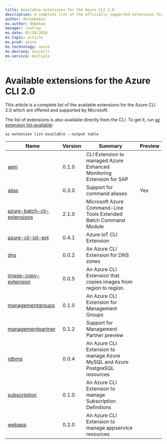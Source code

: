 ```yaml
---
title: Available extensions for the Azure CLI 2.0
description: A complete list of the officially supported extensions for the Azure CLI 2.0.
author: derekbekoe
ms.author: debekoe
manager: routlaw
ms.date: 03/30/2018
ms.topic: article
ms.prod: azure
ms.technology: azure
ms.devlang: azurecli
ms.service: multiple
---
```


# Available extensions for the Azure CLI 2.0

This article is a complete list of the available extensions for the Azure CLI 2.0 which are offered and supported by Microsoft.

The list of extensions is also available directly from the CLI. To get it, run [az extension list-available](/cli/azure/extension?view=azure-cli-latest#az-extension-list-available):

```azurecli
az extension list-available --output table
```

| Name | Version | Summary | Preview |
|------|---------|---------|---------|
| [aem](https://github.com/Azure/azure-cli-extensions) | 0.1.0 | CLI Extension to managed Azure Enhanced Monitoring Extension for SAP |  |
| [alias](https://github.com/Azure/azure-cli-extensions) | 0.3.0 | Support for command aliases | Yes |
| [azure-batch-cli-extensions](https://github.com/Azure/azure-batch-cli-extensions) | 2.1.0 | Microsoft Azure Command-Line Tools Extended Batch Command Module |  |
| [azure-cli-iot-ext](https://github.com/azure/azure-iot-cli-extension) | 0.4.1 | Azure IoT CLI Extension |  |
| [dns](https://github.com/Azure/azure-cli-extensions) | 0.0.2 | An Azure CLI Extension for DNS zones |  |
| [image-copy-extension](https://github.com/Azure/azure-cli-extensions) | 0.0.5 | An Azure CLI Extension that copies images from region to region. |  |
| [managementgroups](https://github.com/Azure/azure-cli-extensions) | 0.1.0 | An Azure CLI Extension for Management Groups |  |
| [managementpartner](https://github.com/Azure/azure-cli-extensions) | 0.1.2 | Support for Management Partner preview |  |
| [rdbms](https://github.com/Azure/azure-cli-extensions) | 0.0.4 | An Azure CLI Extension to manage Azure MySQL and Azure PostgreSQL resources |  |
| [subscription](https://github.com/Azure/azure-cli-extensions) | 0.1.0 | An Azure CLI Extension to manage Subscription Definitions |  |
| [webapp](https://github.com/Azure/azure-cli-extensions) | 0.2.0 | An Azure CLI Extension to manage appservice resources |  |
